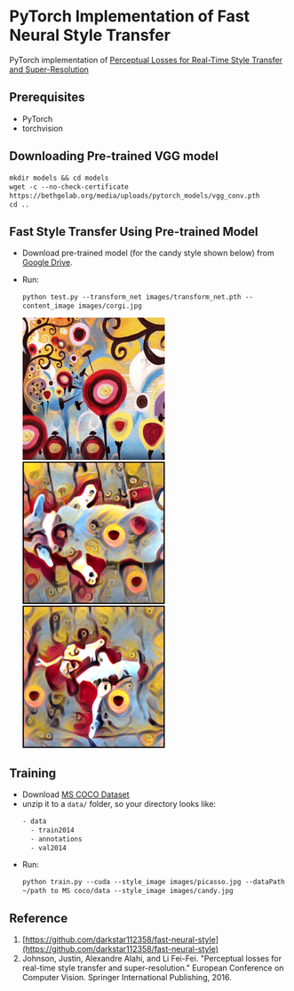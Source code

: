 # PyTorch Implementation of Fast Neural Style Transfer
PyTorch implementation of [Perceptual Losses for Real-Time Style Transfer
and Super-Resolution](http://cs.stanford.edu/people/jcjohns/papers/eccv16/JohnsonECCV16.pdf)

## Prerequisites
- PyTorch
- torchvision

## Downloading Pre-trained VGG model
  ```
  mkdir models && cd models
  wget -c --no-check-certificate https://bethgelab.org/media/uploads/pytorch_models/vgg_conv.pth
  cd ..
  ```
## Fast Style Transfer Using Pre-trained Model
  - Download pre-trained model (for the candy style shown below) from [Google Drive](https://drive.google.com/file/d/0B7ubsKiIWH8-T3hyV1k0al91WDg/view?usp=sharing). 
  - Run:
  
    ```
    python test.py --transform_net images/transform_net.pth --content_image images/corgi.jpg
    ```
    <img src="images/candy.jpg" height="256"> <img src="images/corgi_candy.png" height="256"> <img src="images/dancing_candy.png" height="256">

## Training
   - Download [MS COCO Dataset](http://mscoco.org/dataset/#download)
   - unzip it to a `data/` folder, so your directory looks like:
     ```
     - data
       - train2014
       - annotations
       - val2014
      ```
   - Run:
     ```
     python train.py --cuda --style_image images/picasso.jpg --dataPath ~/path to MS coco/data --style_image images/candy.jpg
     ```


## Reference
1. [https://github.com/darkstar112358/fast-neural-style](https://github.com/darkstar112358/fast-neural-style)
2. Johnson, Justin, Alexandre Alahi, and Li Fei-Fei. "Perceptual losses for real-time style transfer and super-resolution." European Conference on Computer Vision. Springer International Publishing, 2016.
